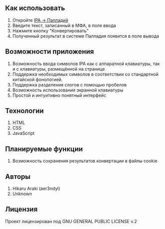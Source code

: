 ## Как использовать
1. Откройте [IPA → Палладий](https://github.com/aer3ndyl/ipa-cyrillic-chinese)
2. Введите текст, записанный в МФА, в поле ввода
3. Нажмите кнопку "Конвертировать"
4. Полученный результат в системе Палладия появится в поле вывода

## Возможности приложения
1. Возможность ввода символов IPA как с аппаратной клавиатуры, так и с клавиатуры, размещённой на странице
2. Поддержка необходимых символов в соответствии со стандартной китайской фонологией.
3. Поддержка разделения слогов с помощью пробелов
4. Возможность использования экранной клавиатуры
5. Простой и интуитивно понятный интерфейс

## Технологии
1. HTML
2. CSS
3. JavaScript

## Планируемые функции
1. Возможность сохранения результатов конвертации в файлы cookie

## Авторы
1. Hikaru Araki (aer3ndyl)
2. Unknown

## Лицензия
Проект лицензирован под GNU GENERAL PUBLIC LICENSE v.2
